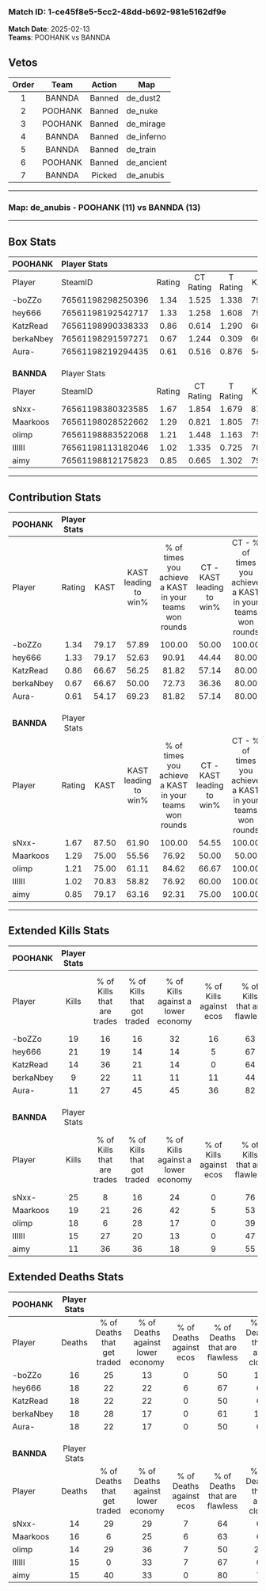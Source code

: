### Match ID: 1-ce45f8e5-5cc2-48dd-b692-981e5162df9e  
**Match Date**: 2025-02-13  
**Teams**: POOHANK vs BANNDA  

## Vetos  

| Order | Team | Action | Map |
| :---: | :--: | :----: | --- |
| 1 | BANNDA | Banned | de_dust2 |
| 2 | POOHANK | Banned | de_nuke |
| 3 | POOHANK | Banned | de_mirage |
| 4 | BANNDA | Banned | de_inferno |
| 5 | BANNDA | Banned | de_train |
| 6 | POOHANK | Banned | de_ancient |
| 7 | BANNDA | Picked | de_anubis |

---  

### **Map**: de_anubis - POOHANK (11) vs BANNDA (13)  
---  

## Box Stats  

| **POOHANK** | Player Stats      |        |           |          |       |       |       |         |        |      |     |
| :- | :- | :-: | :-: | :-: | :-: | :-: | :-: | :-: | :-: | :-: | :-: |
| Player      | SteamID           | Rating | CT Rating | T Rating | KAST  |  ADR  | Kills | Assists | Deaths | K/D  | HS% |
| -boZZo      | 76561198298250396 |  1.34  |   1.525   |  1.338   | 79.17 | 103.9 |  19   |   10    |   16   | 1.19 | 52  |
| hey666      | 76561198192542717 |  1.33  |   1.258   |  1.608   | 79.17 | 99.1  |  21   |    5    |   18   | 1.17 | 28  |
| KatzRead    | 76561198990338333 |  0.86  |   0.614   |  1.290   | 66.67 | 60.4  |  14   |    4    |   18   | 0.78 | 71  |
| berkaNbey   | 76561198291597271 |  0.67  |   1.244   |  0.309   | 66.67 | 48.7  |   9   |    9    |   18   | 0.50 | 33  |
| Aura-       | 76561198219294435 |  0.61  |   0.516   |  0.876   | 54.17 | 43.7  |  11   |    3    |   18   | 0.61 | 36  |
|             |                   |        |           |          |       |       |       |         |        |      |     |
|             |                   |        |           |          |       |       |       |         |        |      |     |
|             |                   |        |           |          |       |       |       |         |        |      |     |
| **BANNDA**  | Player Stats      |        |           |          |       |       |       |         |        |      |     |
| Player      | SteamID           | Rating | CT Rating | T Rating | KAST  |  ADR  | Kills | Assists | Deaths | K/D  | HS% |
| sNxx-       | 76561198380323585 |  1.67  |   1.854   |  1.679   | 87.50 | 111.7 |  25   |    6    |   14   | 1.79 | 52  |
| Maarkoos    | 76561198028522662 |  1.29  |   0.821   |  1.805   | 75.00 | 98.2  |  19   |    9    |   16   | 1.19 | 63  |
| olimp       | 76561198883522068 |  1.21  |   1.448   |  1.163   | 75.00 | 78.2  |  18   |    4    |   14   | 1.29 | 55  |
| IIIIII      | 76561198113182046 |  1.02  |   1.335   |  0.725   | 70.83 | 66.4  |  15   |    5    |   15   | 1.00 | 46  |
| aimy        | 76561198812175823 |  0.85  |   0.665   |  1.302   | 79.17 | 42.5  |  11   |    2    |   15   | 0.73 | 63  |
---  

## Contribution Stats  

| **POOHANK** | Player Stats |       |                      |                                                        |                           |                                                             |                          |                                                            |
| :- | :-: | :-: | :-: | :-: | :-: | :-: | :-: | :-: |
| Player      |    Rating    | KAST  | KAST leading to win% | % of times you achieve a KAST in your teams won rounds | CT - KAST leading to win% | CT - % of times you achieve a KAST in your teams won rounds | T - KAST leading to win% | T - % of times you achieve a KAST in your teams won rounds |
| -boZZo      |     1.34     | 79.17 |        57.89         |                         100.00                         |           50.00           |                           100.00                            |          66.67           |                           100.00                           |
| hey666      |     1.33     | 79.17 |        52.63         |                         90.91                          |           44.44           |                            80.00                            |          60.00           |                           100.00                           |
| KatzRead    |     0.86     | 66.67 |        56.25         |                         81.82                          |           57.14           |                            80.00                            |          55.56           |                           83.33                            |
| berkaNbey   |     0.67     | 66.67 |        50.00         |                         72.73                          |           36.36           |                            80.00                            |          80.00           |                           66.67                            |
| Aura-       |     0.61     | 54.17 |        69.23         |                         81.82                          |           57.14           |                            80.00                            |          83.33           |                           83.33                            |
|             |              |       |                      |                                                        |                           |                                                             |                          |                                                            |
|             |              |       |                      |                                                        |                           |                                                             |                          |                                                            |
|             |              |       |                      |                                                        |                           |                                                             |                          |                                                            |
| **BANNDA**  | Player Stats |       |                      |                                                        |                           |                                                             |                          |                                                            |
| Player      |    Rating    | KAST  | KAST leading to win% | % of times you achieve a KAST in your teams won rounds | CT - KAST leading to win% | CT - % of times you achieve a KAST in your teams won rounds | T - KAST leading to win% | T - % of times you achieve a KAST in your teams won rounds |
| sNxx-       |     1.67     | 87.50 |        61.90         |                         100.00                         |           54.55           |                           100.00                            |          70.00           |                           100.00                           |
| Maarkoos    |     1.29     | 75.00 |        55.56         |                         76.92                          |           50.00           |                            50.00                            |          58.33           |                           100.00                           |
| olimp       |     1.21     | 75.00 |        61.11         |                         84.62                          |           66.67           |                           100.00                            |          55.56           |                           71.43                            |
| IIIIII      |     1.02     | 70.83 |        58.82         |                         76.92                          |           60.00           |                           100.00                            |          57.14           |                           57.14                            |
| aimy        |     0.85     | 79.17 |        63.16         |                         92.31                          |           75.00           |                           100.00                            |          54.55           |                           85.71                            |
---  

## Extended Kills Stats  

| **POOHANK** | Player Stats |                            |                            |                                    |                         |                              |                                 |                                       |                    |           |
| :- | :-: | :-: | :-: | :-: | :-: | :-: | :-: | :-: | :-: | :-: |
| Player      |    Kills     | % of Kills that are trades | % of Kills that got traded | % of Kills against a lower economy | % of Kills against ecos | % of Kills that are flawless | % of Kills that are close duels | % of Kills that are assisted by flash | Pistol Round Kills | AWP Kills |
| -boZZo      |      19      |             16             |             16             |                 32                 |           16            |              63              |                0                |                   5                   |         0          |     0     |
| hey666      |      21      |             19             |             14             |                 14                 |            5            |              67              |               14                |                   0                   |         4          |     2     |
| KatzRead    |      14      |             36             |             21             |                 14                 |            0            |              64              |                7                |                   0                   |         0          |     2     |
| berkaNbey   |      9       |             22             |             11             |                 11                 |           11            |              44              |               11                |                   0                   |         0          |     0     |
| Aura-       |      11      |             27             |             45             |                 45                 |           36            |              82              |                9                |                   9                   |         0          |     0     |
|             |              |                            |                            |                                    |                         |                              |                                 |                                       |                    |           |
|             |              |                            |                            |                                    |                         |                              |                                 |                                       |                    |           |
|             |              |                            |                            |                                    |                         |                              |                                 |                                       |                    |           |
| **BANNDA**  | Player Stats |                            |                            |                                    |                         |                              |                                 |                                       |                    |           |
| Player      |    Kills     | % of Kills that are trades | % of Kills that got traded | % of Kills against a lower economy | % of Kills against ecos | % of Kills that are flawless | % of Kills that are close duels | % of Kills that are assisted by flash | Pistol Round Kills | AWP Kills |
| sNxx-       |      25      |             8              |             16             |                 24                 |            0            |              76              |                8                |                   0                   |         0          |     2     |
| Maarkoos    |      19      |             21             |             26             |                 42                 |            5            |              53              |                5                |                   0                   |         2          |     4     |
| olimp       |      18      |             6              |             28             |                 17                 |            0            |              39              |               11                |                   0                   |         0          |     2     |
| IIIIII      |      15      |             27             |             20             |                 13                 |            0            |              47              |                0                |                   0                   |         0          |     0     |
| aimy        |      11      |             36             |             36             |                 18                 |            9            |              55              |                9                |                   0                   |         0          |     2     |
## Extended Deaths Stats  

| **POOHANK** | Player Stats |                             |                                   |                          |                               |                            |                           |               |
| :- | :-: | :-: | :-: | :-: | :-: | :-: | :-: | :-: |
| Player      |    Deaths    | % of Deaths that get traded | % of Deaths against lower economy | % of Deaths against ecos | % of Deaths that are flawless | % of Deaths that are close | % of Deaths while blinded | Deaths to AWP |
| -boZZo      |      16      |             25              |                13                 |            0             |              50               |             13             |             0             |       0       |
| hey666      |      18      |             22              |                22                 |            6             |              67               |             6              |             0             |       0       |
| KatzRead    |      18      |             22              |                22                 |            0             |              50               |             6              |             0             |       1       |
| berkaNbey   |      18      |             28              |                17                 |            0             |              61               |             11             |             0             |       1       |
| Aura-       |      18      |             22              |                17                 |            0             |              50               |             0              |             0             |       0       |
|             |              |                             |                                   |                          |                               |                            |                           |               |
|             |              |                             |                                   |                          |                               |                            |                           |               |
|             |              |                             |                                   |                          |                               |                            |                           |               |
| **BANNDA**  | Player Stats |                             |                                   |                          |                               |                            |                           |               |
| Player      |    Deaths    | % of Deaths that get traded | % of Deaths against lower economy | % of Deaths against ecos | % of Deaths that are flawless | % of Deaths that are close | % of Deaths while blinded | Deaths to AWP |
| sNxx-       |      14      |             29              |                29                 |            7             |              64               |             0              |             0             |       0       |
| Maarkoos    |      16      |              6              |                25                 |            6             |              63               |             6              |             6             |       1       |
| olimp       |      14      |             29              |                36                 |            7             |              50               |             29             |             0             |       1       |
| IIIIII      |      15      |              0              |                33                 |            7             |              67               |             0              |             7             |       1       |
| aimy        |      15      |             40              |                33                 |            0             |              80               |             7              |             0             |       1       |
